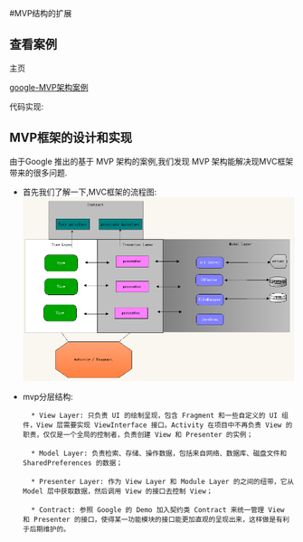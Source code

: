 #MVP结构的扩展

## 查看案例

主页

[google-MVP架构案例](https://github.com/googlesamples/android-architecture/tree/todo-mvp/)

代码实现:


## MVP框架的设计和实现

    
由于Google 推出的基于 MVP 架构的案例,我们发现 MVP 架构能解决现MVC框架带来的很多问题.

- 首先我们了解一下,MVC框架的流程图:
![](/assets/mvp标准框架图.png)

- mvp分层结构:

        * View Layer: 只负责 UI 的绘制呈现，包含 Fragment 和一些自定义的 UI 组件，View 层需要实现 ViewInterface 接口。Activity 在项目中不再负责 View 的职责，仅仅是一个全局的控制者，负责创建 View 和 Presenter 的实例；
        
        * Model Layer: 负责检索、存储、操作数据，包括来自网络、数据库、磁盘文件和 SharedPreferences 的数据；
        
        * Presenter Layer: 作为 View Layer 和 Module Layer 的之间的纽带，它从 Model 层中获取数据，然后调用 View 的接口去控制 View；
        
        * Contract: 参照 Google 的 Demo 加入契约类 Contract 来统一管理 View 和 Presenter 的接口，使得某一功能模块的接口能更加直观的呈现出来，这样做是有利于后期维护的。
        


